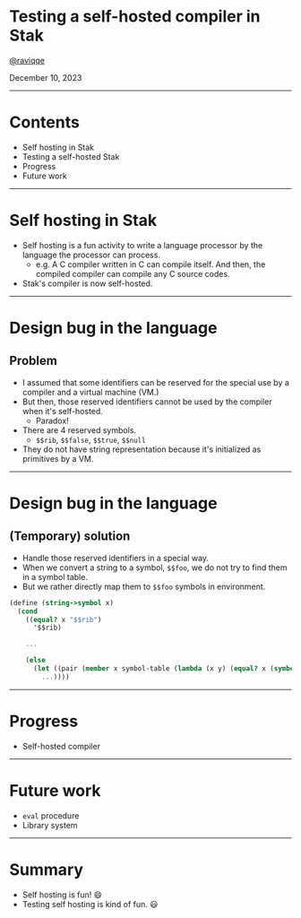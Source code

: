 # Testing a self-hosted compiler in Stak

[@raviqqe](https://github.com/raviqqe)

December 10, 2023

---

# Contents

- Self hosting in Stak
- Testing a self-hosted Stak
- Progress
- Future work

---

# Self hosting in Stak

- Self hosting is a fun activity to write a language processor by the language the processor can process.
  - e.g. A C compiler written in C can compile itself. And then, the compiled compiler can compile any C source codes.
- Stak's compiler is now self-hosted.

---

# Design bug in the language

## Problem

- I assumed that some identifiers can be reserved for the special use by a compiler and a virtual machine (VM.)
- But then, those reserved identifiers cannot be used by the compiler when it's self-hosted.
  - Paradox!
- There are 4 reserved symbols.
  - `$$rib`, `$$false`, `$$true`, `$$null`
- They do not have string representation because it's initialized as primitives by a VM.

---

# Design bug in the language

## (Temporary) solution

- Handle those reserved identifiers in a special way.
- When we convert a string to a symbol, `$$foo`, we do not try to find them in a symbol table.
- But we rather directly map them to `$$foo` symbols in environment.

```scheme
(define (string->symbol x)
  (cond
    ((equal? x "$$rib")
      '$$rib)

    ...

    (else
      (let ((pair (member x symbol-table (lambda (x y) (equal? x (symbol->string y))))))
        ...))))
```

---

# Progress

- Self-hosted compiler

---

# Future work

- `eval` procedure
- Library system

---

# Summary

- Self hosting is fun! 😄
- Testing self hosting is kind of fun. 😃
